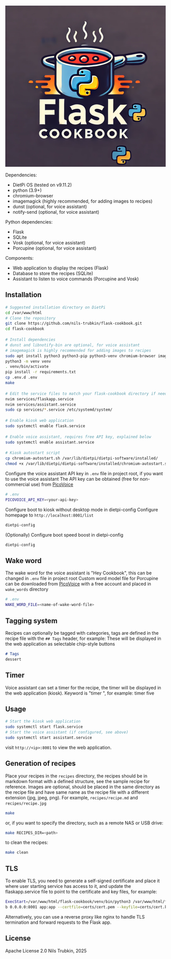 ![Flask Cookbook](static/images/logo.webp)

Dependencies:
- DietPi OS (tested on v9.11.2)
- python (3.9+)
- chromium-browser
- imagemagick (highly recommended, for adding images to recipes)
- dunst (optional, for voice assistant)
- notify-send (optional, for voice assistant)

Python dependencies:
- Flask
- SQLite
- Vosk (optional, for voice assistant)
- Porcupine (optional, for voice assistant)

Components:
- Web application to display the recipes (Flask)
- Database to store the recipes (SQLite)
- Assistant to listen to voice commands (Porcupine and Vosk)

## Installation
```bash
# Suggested installation directory on DietPi
cd /var/www/html
# Clone the repository
git clone https://github.com/nils-trubkin/flask-cookbook.git
cd flask-cookbook

# Install dependencies
# dunst and libnotify-bin are optional, for voice assistant
# imagemagick is highly recommended for adding images to recipes
sudo apt install python3 python3-pip python3-venv chromium-browser imagemagick dunst libnotify-bin unclutter xdotool dbus-x11 -y
python3 -m venv venv
. venv/bin/activate
pip install -r requirements.txt
cp .env.d .env
make

# Edit the service files to match your flask-cookbook directory if needed
nvim services/flaskapp.service
nvim services/assistant.service
sudo cp services/*.service /etc/systemd/system/

# Enable kiosk web application
sudo systemctl enable flask.service

# Enable voice assistant, requires free API key, explained below
sudo systemctl enable assistant.service

# Kiosk autostart script
cp chromium-autostart.sh /var/lib/dietpi/dietpi-software/installed/
chmod +x /var/lib/dietpi/dietpi-software/installed/chromium-autostart.sh

```
Configure the voice assistant API key in `.env` file in project root, if you want to use the voice assistant
The API key can be obtained (free for non-commercial use) from [PicoVoice](https://console.picovoice.ai/)
```bash
# .env
PICOVOICE_API_KEY=<your-api-key>
```
Configure boot to kiosk without desktop mode in dietpi-config
Configure homepage to `http://localhost:8001/list`
```bash
dietpi-config
```
(Optionally) Configure boot speed boost in dietpi-config
```bash
dietpi-config
```
## Wake word
The wake word for the voice assistant is "Hey Cookbook", this can be changed in `.env` file in project root
Custom word model file for Porcupine can be downloaded from [PicoVoice](https://console.picovoice.ai/) with a free account and placed in `wake_words` directory
```bash
# .env
WAKE_WORD_FILE=<name-of-wake-word-file>
```
## Tagging system
Recipes can optionally be tagged with categories, tags are defined in the recipe file with the `## Tags` header, for example:
These will be displayed in the web application as selectable chip-style buttons
```markdown
# Tags
dessert
```
## Timer
Voice assistant can set a timer for the recipe, the timer will be displayed in the web application (kiosk). Keyword is "timer <time>", for example: timer five

## Usage
```bash
# Start the kiosk web application
sudo systemctl start flask.service
# Start the voice assistant (if configured, see above)
sudo systemctl start assistant.service
```
visit `http://<ip>:8001` to view the web application.

## Generation of recipes
Place your recipes in the `recipes` directory, the recipes should be in markdown format with a defined structure, see the sample recipe for reference.
Images are optional, should be placed in the same directory as the recipe file and have same name as the recipe file with a different extension (jpg, jpeg, png). For example, `recipes/recipe.md` and `recipes/recipe.jpg`
```bash
make
```
or, if you want to specify the directory, such as a remote NAS or USB drive:
```bash
make RECIPES_DIR=<path>
```
to clean the recipes:
```bash
make clean
```

## TLS
To enable TLS, you need to generate a self-signed certificate and place it where user starting service has access to it, and update the flaskapp.service file to point to the certificate and key files, for example:
```bash
ExecStart=/var/www/html/flask-cookbook/venv/bin/python3 /var/www/html/flask-cookbook/venv/bin/gunicorn -w 4 -
b 0.0.0.0:8001 app:app --certfile=certs/cert.pem --keyfile=certs/cert.key
```
Alternatively, you can use a reverse proxy like nginx to handle TLS termination and forward requests to the Flask app.

## License
Apache License 2.0
Nils Trubkin, 2025
